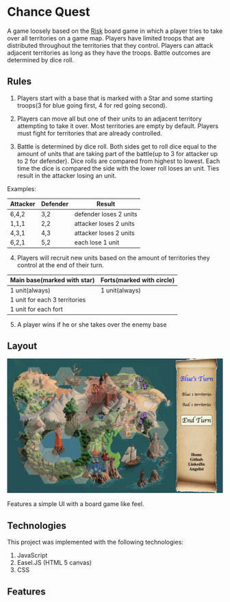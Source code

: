 # Chance Quest

A game loosely based on the [Risk](https://en.wikipedia.org/wiki/Risk_(game)) board game in which a player tries to take over all territories on a game map. Players have limited troops that are distributed throughout the territories that they control. Players can attack adjacent territories as long as they have the troops. Battle outcomes are determined by dice roll.

## Rules

1. Players start with a base that is marked with a Star and some starting troops(3 for blue going first, 4 for red going second).

2. Players can move all but one of their units to an adjacent territory attempting to take it over. Most territories are empty by default. Players must fight for territories that are already controlled.

3. Battle is determined by dice roll. Both sides get to roll dice equal to the amount of units that are taking part of the battle(up to 3 for attacker up to 2 for defender). Dice rolls are compared from highest to lowest. Each time the dice is compared the side with the lower roll loses an unit. Ties result in the attacker losing an unit.

Examples:

Attacker|Defender|Result
-|-|-
6,4,2|3,2|defender loses 2 units
1,1,1|2,2|attacker loses 2 units
4,3,1|4,3|attacker loses 2 units
6,2,1|5,2|each lose 1 unit

4. Players will recruit new units based on the amount of territories they control at the end of their turn.

Main base(marked with star) | Forts(marked with circle)
-|-
1 unit(always)|1 unit(always)
1 unit for each 3 territories|
1 unit for each fort|

5. A player wins if he or she takes over the enemy base

## Layout

![Layout](/assets/images/layout.png)

Features a simple UI with a board game like feel.

## Technologies

This project was implemented with the following technologies:

1. JavaScript
2. Easel.JS (HTML 5 canvas)
4. CSS

## Features
